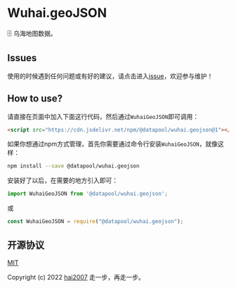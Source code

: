 # Wuhai.geoJSON
🗄️ 乌海地图数据。

## Issues
使用的时候遇到任何问题或有好的建议，请点击进入[issue](https://github.com/hai2007/datapool/issues)，欢迎参与维护！

## How to use?

请直接在页面中加入下面这行代码，然后通过```WuhaiGeoJSON```即可调用：

```html
<script src="https://cdn.jsdelivr.net/npm/@datapool/wuhai.geojson@1"></script>
```

如果你想通过npm方式管理，首先你需要通过命令行安装``````WuhaiGeoJSON``````，就像这样：

```bash
npm install --save @datapool/wuhai.geojson
```

安装好了以后，在需要的地方引入即可：

```js
import WuhaiGeoJSON from '@datapool/wuhai.geojson';
```

或

```js
const WuhaiGeoJSON = require("@datapool/wuhai.geojson");
```

开源协议
---------------------------------------
[MIT](https://github.com/hai2007/datapool/blob/master/LICENSE)

Copyright (c) 2022 [hai2007](https://hai2007.gitee.io/sweethome/) 走一步，再走一步。
